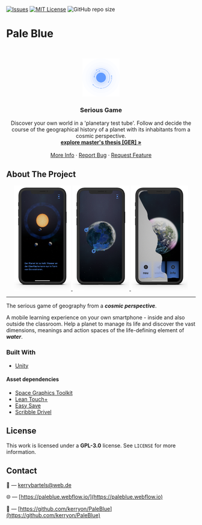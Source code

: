 [![Issues][issues-shield]][issues-url]
[![MIT License][license-shield]][license-url]
![GitHub repo size](https://img.shields.io/github/repo-size/kerryon/PaleBlue?style=for-the-badge)

<!--[![Generic badge](https://img.shields.io/badge/LICENSE-PRIVATE-black.svg?style=for-the-badge)](https://github.com/kerryon/PaleBlue/blob/main/LICENSE.md)-->

# Pale Blue

<!-- PROJECT LOGO -->
<br />
<p align="center">
  <a href="https://github.com/kerryon/PaleBlue/">
    <img src="Assets/Textures/Props/Logo/transition_old.svg" alt="Logo" width="100" height="100">
  </a>

  <h3 align="center">Serious Game</h3>

  <p align="center">
    Discover your own world in a 'planetary test tube'. Follow and decide the course of the geographical history of a planet with its inhabitants from a cosmic perspective.
    <br />
    <a href="https://kerrybartels.de/Bartels_Kerry_Thesis.pdf"><strong>explore master's thesis [GER] »</strong></a>
    <br />
    <br />
    <a href="https://paleblue.webflow.io">More Info</a>
    ·
    <a href="https://github.com/kerryon/PaleBlue/issues">Report Bug</a>
    ·
    <a href="https://github.com/kerryon/PaleBlue/issues">Request Feature</a>
  </p>
</p>

<!-- ABOUT THE PROJECT -->

## About The Project

<p align="center">
  <a href="https://paleblue.webflow.io">
    <img src="https://github.com/kerryon/PaleBlue/blob/main/screens/1.png" alt="sampleimg_1" width="30%">
    <img src="https://github.com/kerryon/PaleBlue/blob/main/screens/2.png" alt="sampleimg_2" width="30%">
    <img src="https://github.com/kerryon/PaleBlue/blob/main/screens/3.png" alt="sampleimg_3" width="30%">
  </a>
</p>

---

The serious game of geography from a **_cosmic perspective_**.

A mobile learning experience on your own smartphone - inside and also outside the classroom. Help a planet to manage its life and discover the vast dimensions, meanings and action spaces of the life-defining element of **_water_**.

### Built With

- [Unity](https://unity.com)

#### Asset dependencies

- [Space Graphics Toolkit](https://assetstore.unity.com/packages/tools/level-design/space-graphics-toolkit-4160)
- [Lean Touch+](https://assetstore.unity.com/packages/tools/input-management/lean-touch-72356)
- [Easy Save](https://assetstore.unity.com/packages/tools/utilities/easy-save-the-complete-save-data-serialization-asset-768)
- [Scribble Drivel](https://assetstore.unity.com/packages/tools/gui/scribble-drivel-runtime-drawing-tool-140699)

<!-- LICENSE -->

## License

This work is licensed under a **GPL-3.0** license. See `LICENSE` for more information.

<!-- CONTACT -->

## Contact

:love_letter: — [kerrybartels@web.de](mailto:kerrybartels@web.de?subject=[GitHub]%20Pale%20Blue)

:globe_with_meridians: — [https://paleblue.webflow.io/](https://paleblue.webflow.io)

:link: — [https://github.com/kerryon/PaleBlue](https://github.com/kerryon/PaleBlue)

<!-- REF -->

[issues-shield]: https://img.shields.io/github/issues/kerryon/PaleBlue.svg?style=for-the-badge
[issues-url]: https://github.com/kerryon/PaleBlue/issues
[license-shield]: https://img.shields.io/github/license/kerryon/PaleBlue.svg?style=for-the-badge
[license-url]: https://github.com/kerryon/PaleBlue/blob/main/LICENSE.md
